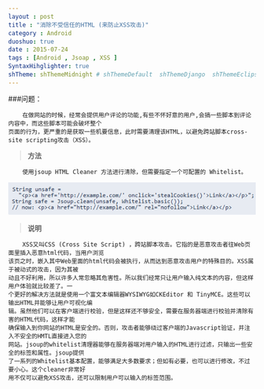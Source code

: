 ```yaml
---
layout : post
title : "消除不受信任的HTML (来防止XSS攻击)"
category : Android
duoshuo: true
date : 2015-07-24
tags : [Android , Jsoap , XSS ]
SyntaxHihglighter: true
shTheme: shThemeMidnight # shThemeDefault  shThemeDjango  shThemeEclipse  shThemeEmacs  shThemeFadeToGrey  shThemeMidnight  shThemeRDark
---
```


###问题：

		在做网站的时候，经常会提供用户评论的功能,有些不怀好意的用户,会搞一些脚本到评论内容中，而这些脚本可能会破坏整个
	页面的行为，更严重的是获取一些机要信息，此时需要清理该HTML，以避免跨站脚本cross-site scripting攻击（XSS）。

<!-- more -->

>**方法**

		使用jsoup HTML Cleaner 方法进行清除，但需要指定一个可配置的 Whitelist。
		
   ![picture1](/res/img/blog/2015/03/21/pic1.png)

>**说明**
		
		XSS又叫CSS (Cross Site Script) ，跨站脚本攻击。它指的是恶意攻击者往Web页面里插入恶意html代码，当用户浏览
	该页之时，嵌入其中Web里面的html代码会被执行，从而达到恶意攻击用户的特殊目的。XSS属于被动式的攻击，因为其被
	动且不好利用，所以许多人常忽略其危害性。所以我们经常只让用户输入纯文本的内容，但这样用户体验就比较差了。一
	个更好的解决方法就是使用一个富文本编辑器WYSIWYG如CKEditor 和 TinyMCE。这些可以输出HTML并能够让用户可视化编
	辑。虽然他们可以在客户端进行校验，但是这样还不够安全，需要在服务器端进行校验并清除有害的HTML代码，这样才能
	确保输入到你网站的HTML是安全的。否则，攻击者能够绕过客户端的Javascript验证，并注入不安全的HMTL直接进入您的
	网站。jsoup的whitelist清理器能够在服务器端对用户输入的HTML进行过滤，只输出一些安全的标签和属性。jsoup提供
	了一系列的Whitelist基本配置，能够满足大多数要求；但如有必要，也可以进行修改，不过要小心。这个cleaner非常好
	用不仅可以避免XSS攻击，还可以限制用户可以输入的标签范围。
